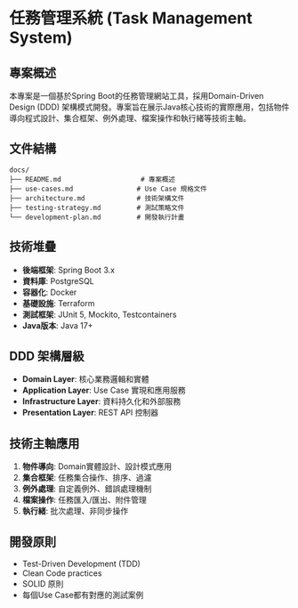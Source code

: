 # 任務管理系統 (Task Management System)

## 專案概述
本專案是一個基於Spring Boot的任務管理網站工具，採用Domain-Driven Design (DDD) 架構模式開發。專案旨在展示Java核心技術的實際應用，包括物件導向程式設計、集合框架、例外處理、檔案操作和執行緒等技術主軸。

## 文件結構
```
docs/
├── README.md                    # 專案概述
├── use-cases.md                # Use Case 規格文件
├── architecture.md             # 技術架構文件
├── testing-strategy.md         # 測試策略文件
└── development-plan.md         # 開發執行計畫
```

## 技術堆疊
- **後端框架**: Spring Boot 3.x
- **資料庫**: PostgreSQL
- **容器化**: Docker
- **基礎設施**: Terraform
- **測試框架**: JUnit 5, Mockito, Testcontainers
- **Java版本**: Java 17+

## DDD 架構層級
- **Domain Layer**: 核心業務邏輯和實體
- **Application Layer**: Use Case 實現和應用服務
- **Infrastructure Layer**: 資料持久化和外部服務
- **Presentation Layer**: REST API 控制器

## 技術主軸應用
1. **物件導向**: Domain實體設計、設計模式應用
2. **集合框架**: 任務集合操作、排序、過濾
3. **例外處理**: 自定義例外、錯誤處理機制
4. **檔案操作**: 任務匯入/匯出、附件管理
5. **執行緒**: 批次處理、非同步操作

## 開發原則
- Test-Driven Development (TDD)
- Clean Code practices
- SOLID 原則
- 每個Use Case都有對應的測試案例